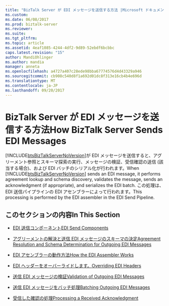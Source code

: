 ```yaml
---
title: "BizTalk Server が EDI メッセージを送信する方法 |Microsoft ドキュメント"
ms.custom: 
ms.date: 06/08/2017
ms.prod: biztalk-server
ms.reviewer: 
ms.suite: 
ms.tgt_pltfrm: 
ms.topic: article
ms.assetid: 4eaf1085-4244-4df2-9d89-52ebdf6bcbbc
caps.latest.revision: "15"
author: MandiOhlinger
ms.author: mandia
manager: anneta
ms.openlocfilehash: a4727a407c28ede98bba67774576d4d43329a946
ms.sourcegitcommit: cb908c540d8f1a692d01dc8f313e16cb4b4e696d
ms.translationtype: MT
ms.contentlocale: ja-JP
ms.lasthandoff: 09/20/2017
---
```

# <a name="how-biztalk-server-sends-edi-messages"></a><span data-ttu-id="50706-102">BizTalk Server が EDI メッセージを送信する方法</span><span class="sxs-lookup"><span data-stu-id="50706-102">How BizTalk Server Sends EDI Messages</span></span>
<span data-ttu-id="50706-103">[!INCLUDE[btsBizTalkServerNoVersion](../includes/btsbiztalkservernoversion-md.md)]が EDI メッセージを送信すると、アグリーメント参照とスキーマ探索の実行、メッセージの検証、受信確認の送信 (該当する場合)、および EDI バッチのシリアル化が行われます。</span><span class="sxs-lookup"><span data-stu-id="50706-103">When [!INCLUDE[btsBizTalkServerNoVersion](../includes/btsbiztalkservernoversion-md.md)] sends an EDI message, it performs agreement lookup and schema discovery, validates the message, sends an acknowledgment (if appropriate), and serializes the EDI batch.</span></span> <span data-ttu-id="50706-104">この処理は、EDI 送信パイプラインの EDI アセンブラーによって行われます。</span><span class="sxs-lookup"><span data-stu-id="50706-104">This processing is performed by the EDI assembler in the EDI Send Pipeline.</span></span>  
  
## <a name="in-this-section"></a><span data-ttu-id="50706-105">このセクションの内容</span><span class="sxs-lookup"><span data-stu-id="50706-105">In This Section</span></span>  
  
-   [<span data-ttu-id="50706-106">EDI 送信コンポーネント</span><span class="sxs-lookup"><span data-stu-id="50706-106">EDI Send Components</span></span>](../core/edi-send-components.md)  
  
-   [<span data-ttu-id="50706-107">アグリーメントの解決と送信 EDI メッセージのスキーマの決定</span><span class="sxs-lookup"><span data-stu-id="50706-107">Agreement Resolution and Schema Determination for Outgoing EDI Messages</span></span>](../core/agreement-resolution-and-schema-determination-for-outgoing-edi-messages.md)  
  
-   [<span data-ttu-id="50706-108">EDI アセンブラーの動作方法</span><span class="sxs-lookup"><span data-stu-id="50706-108">How the EDI Assembler Works</span></span>](../core/how-the-edi-assembler-works.md)  
  
-   [<span data-ttu-id="50706-109">EDI ヘッダーをオーバーライドします。</span><span class="sxs-lookup"><span data-stu-id="50706-109">Overriding EDI Headers</span></span>](../core/overriding-edi-headers.md)  
  
-   [<span data-ttu-id="50706-110">送信 EDI メッセージの検証</span><span class="sxs-lookup"><span data-stu-id="50706-110">Validation of Outgoing EDI Messages</span></span>](../core/validation-of-outgoing-edi-messages.md)  
  
-   [<span data-ttu-id="50706-111">送信 EDI メッセージをバッチ処理</span><span class="sxs-lookup"><span data-stu-id="50706-111">Batching Outgoing EDI Messages</span></span>](../core/batching-outgoing-edi-messages.md)  
  
-   [<span data-ttu-id="50706-112">受信した確認の処理</span><span class="sxs-lookup"><span data-stu-id="50706-112">Processing a Received Acknowledgment</span></span>](../core/processing-a-received-acknowledgment.md)